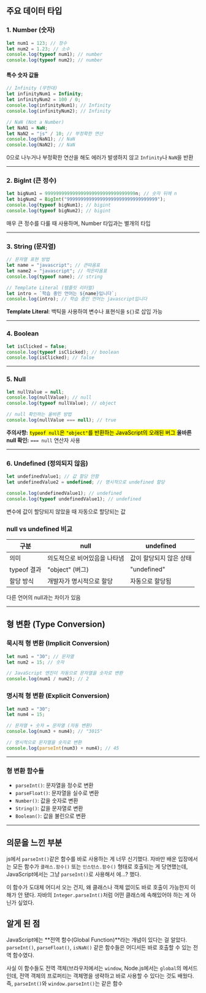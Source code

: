 ## 주요 데이터 타입

### 1. Number (숫자)

```javascript
let num1 = 123; // 정수
let num2 = 1.23; // 소수
console.log(typeof num1); // number
console.log(typeof num2); // number
```

#### 특수 숫자 값들

```javascript
// Infinity (무한대)
let infinityNum1 = Infinity;
let infinityNum2 = 100 / 0;
console.log(infinityNum1); // Infinity
console.log(infinityNum2); // Infinity

// NaN (Not a Number)
let NaN1 = NaN;
let NaN2 = "js" / 10; // 부정확한 연산
console.log(NaN1); // NaN
console.log(NaN2); // NaN
```

0으로 나누거나 부정확한 연산을 해도 에러가 발생하지 않고 `Infinity`나 `NaN`을 반환

---

### 2. BigInt (큰 정수)

```javascript
let bigNum1 = 999999999999999999999999999999999n; // 숫자 뒤에 n
let bigNum2 = BigInt("999999999999999999999999999999999");
console.log(typeof bigNum1); // bigint
console.log(typeof bigNum2); // bigint
```

매우 큰 정수를 다룰 때 사용하며, Number 타입과는 별개의 타입

---

### 3. String (문자열)

```javascript
// 문자열 표현 방법
let name = "javascript"; // 큰따옴표
let name2 = "javascript"; // 작은따옴표
console.log(typeof name); // string

// Template Literal (템플릿 리터럴)
let intro = `학습 중인 언어는 ${name}입니다`;
console.log(intro); // 학습 중인 언어는 javascript입니다
```

**Template Literal**: 백틱을 사용하여 변수나 표현식을 `${}`로 삽입 가능

---

### 4. Boolean

```javascript
let isClicked = false;
console.log(typeof isClicked); // boolean
console.log(isClicked); // false
```

---

### 5. Null

```javascript
let nullValue = null;
console.log(nullValue); // null
console.log(typeof nullValue); // object

// null 확인하는 올바른 방법
console.log(nullValue === null); // true
```

**주의사항:** <mark class="hltr-orange">`typeof null`은 `"object"`를 반환하는 JavaScript의 오래된 버그 </mark>
**올바른 null 확인:** `=== null` 연산자 사용

---

### 6. Undefined (정의되지 않음)

```javascript
let undefinedValue1; // 값 할당 안함
let undefinedValue2 = undefined; // 명시적으로 undefined 할당

console.log(undefinedValue1); // undefined
console.log(typeof undefinedValue1); // undefined
```

변수에 값이 할당되지 않았을 때 자동으로 할당되는 값

### null vs undefined 비교

| 구분        | null                         | undefined               |
| ----------- | ---------------------------- | ----------------------- |
| 의미        | 의도적으로 비어있음을 나타냄 | 값이 할당되지 않은 상태 |
| typeof 결과 | "object" (버그)              | "undefined"             |
| 할당 방식   | 개발자가 명시적으로 할당     | 자동으로 할당됨         |

다른 언어의 null과는 차이가 있음

---

## 형 변환 (Type Conversion)

### 묵시적 형 변환 (Implicit Conversion)

```javascript
let num1 = "30"; // 문자열
let num2 = 15; // 숫자

// JavaScript 엔진이 자동으로 문자열을 숫자로 변환
console.log(num1 / num2); // 2
```

### 명시적 형 변환 (Explicit Conversion)

```javascript
let num3 = "30";
let num4 = 15;

// 문자열 + 숫자 = 문자열 (자동 변환)
console.log(num3 + num4); // "3015"

// 명시적으로 문자열을 숫자로 변환
console.log(parseInt(num3) + num4); // 45
```

---

### 형 변환 함수들

- `parseInt()`: 문자열을 정수로 변환
- `parseFloat()`: 문자열을 실수로 변환
- `Number()`: 값을 숫자로 변환
- `String()`: 값을 문자열로 변환
- `Boolean()`: 값을 불린으로 변환

---

## 의문을 느낀 부분

js에서 `parseInt()`같은 함수를 바로 사용하는 게 너무 신기했다.
자바만 배운 입장에서는 모든 함수가 `클래스.함수()` 또는 `인스턴스.함수()` 형태로 호출되는 게 당연했는데, JavaScript에서는 그냥 `parseInt()`로 사용해서 에...? 했다.

이 함수가 도대체 어디서 오는 건지, 왜 클래스나 객체 없이도 바로 호출이 가능한지 이해가 안 됐다. 자바의 `Integer.parseInt()`처럼 어떤 클래스에 속해있어야 하는 게 아닌가 싶었다.

## 알게 된 점

JavaScript에는 **전역 함수(Global Function)**라는 개념이 있다는 걸 알았다.
`parseInt()`, `parseFloat()`, `isNaN()` 같은 함수들은 어디서든 바로 호출할 수 있는 전역 함수였다.

사실 이 함수들도 전역 객체(브라우저에서는 `window`, Node.js에서는 `global`의 메서드인데,
전역 객체의 프로퍼티는 객체명을 생략하고 바로 사용할 수 있다는 것도 배웠다.
즉, `parseInt()`와 `window.parseInt()`는 같은 함수
